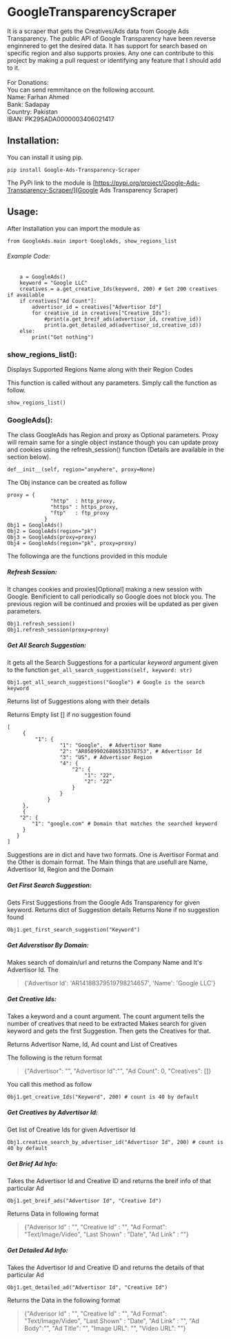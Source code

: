 # GoogleTransparencyScraper

It is a scraper that gets the Creatives/Ads data from Google Ads Transparency. The public API of Google Transparency have been reverse enginnered to get the desired data.  It has support for search based on specific region and also supports proxies. Any one can contribute to this project by making a pull request or identifying any feature that I should add to it.
<br><br>
For Donations:<br>
You can send remmitance on the following account.<br>
Name: Farhan Ahmed<br>
Bank: Sadapay<br>
Country: Pakistan<br>
IBAN: PK29SADA0000003406021417<br>

## Installation:

You can install it using pip.

```
pip install Google-Ads-Transparency-Scraper
```

The PyPi link to the module is
[https://pypi.org/project/Google-Ads-Transparency-Scraper/](Google Ads Transparency Scraper)

## Usage:

After Installation you can import the module as

```
from GoogleAds.main import GoogleAds, show_regions_list
```

###### Example Code:

```
    a = GoogleAds()
    keyword = "Google LLC"
    creatives = a.get_creative_Ids(keyword, 200) # Get 200 creatives if available
    if creatives["Ad Count"]:
        advertisor_id = creatives["Advertisor Id"]
        for creative_id in creatives["Creative_Ids"]:
            #print(a.get_breif_ads(advertisor_id, creative_id))
            print(a.get_detailed_ad(advertisor_id,creative_id))
    else:
        print("Got nothing")
```

### show_regions_list():

Displays Supported Regions Name along with their Region Codes

This function is called without any parameters. Simply call the function as follow.

```
show_regions_list()
```

### GoogleAds():

The class GoogleAds has Region and proxy as Optional parameters. Proxy will remain same for a single object instance though you can update proxy and cookies using the refresh_session() function (Details are available in the section below). 

```
def__init__(self, region="anywhere", proxy=None)
```

The Obj instance can be created as follow

```
proxy = { 
              "http"  : http_proxy, 
              "https" : https_proxy, 
              "ftp"   : ftp_proxy
            }
Obj1 = GoogleAds()
Obj2 = GoogleAds(region="pk")
Obj3 = GoogleAds(proxy=proxy)
Obj4 = GoogleAds(region="pk", proxy=proxy)
```

The followinga are the functions provided in this module

##### Refresh Session:

It changes cookies and proxies[Optional] making a new session with Google. Benificient to call periodically so Google does not block you.
The previous region will be continued and proxies will be updated as per given parameters.
```
Obj1.refresh_session()
Obj1.refresh_session(proxy=proxy)
```

##### Get All Search Suggestion:

It gets all the Search Suggestions for a particular *keyword*  argument given to the function `get_all_search_suggestions(self, keyword: str)`

```
Obj1.get_all_search_suggestions("Google") # Google is the search keyword
```

Returns list of Suggestions along with their details

Returns Empty list [] if no suggestion found

```
[
     {
         "1": {
                 "1": "Google",  # Advertisor Name
                 "2": "AR05099026886533578753", # Advertisor Id
                 "3": "US", # Advertisor Region
                 "4": {
                     "2": {
                         "1": "22",
                         "2": "22"
                     }
                 }
             }
     },
     {
    "2": {
        "1": "google.com" # Domain that matches the searched keyword
     }
   }
]
```

Suggestions are in dict and have two formats. One is Avertisor Format and the Other is domain format.
The Main things that are usefull are Name, Advertisor Id, Region and the Domain

##### Get First Search Suggestion:

Gets First Suggestions from the Google Ads Transparency for given keyword.
Returns dict of Suggestion details
Returns None if no suggestion found

```
Obj1.get_first_search_suggestion("Keyword")
```

##### Get Adverstisor By Domain:

Makes search of domain/url and returns the Company Name and It's Advertisor Id. The

> {'Advertisor Id': 'AR14188379519798214657', 'Name': 'Google LLC'}

##### Get Creative Ids:
Takes a keyword and a count argument. The count argument tells the number of creatives that need to be extracted
Makes search for given keyword and gets the first Suggestion. Then gets the Creatives for that.

Returns Advertisor Name, Id, Ad count and List of Creatives

The following is the return format

> {"Advertisor": "", "Advertisor Id":"", "Ad Count": 0, "Creatives": []}

You call this method as follow

```
Obj1.get_creative_Ids("Keyword", 200) # count is 40 by default
```

##### Get Creatives by Advertisor Id:

Get list of Creative Ids for given Advertisor Id

```
Obj1.creative_search_by_advertiser_id("Advertisor Id", 200) # count is 40 by default
```

##### Get Brief Ad Info:

Takes the Advertisor Id and Creative ID and returns the breif info of that particular Ad

```
Obj1.get_breif_ads("Advertisor Id", "Creative Id")
```

Returns Data in following format

> {"Adverisor Id" : "", "Creative Id" : "", "Ad Format": "Text/Image/Video", "Last Shown" : "Date", "Ad Link" : ""}

##### Get Detailed Ad Info:

Takes the Advertisor Id and Creative ID and returns the details of that particular Ad

```
Obj1.get_detailed_ad("Advertisor Id", "Creative Id")
```

Returns the Data in the following format

> {"Adverisor Id" : "", "Creative Id" : "", "Ad Format": "Text/Image/Video", "Last Shown" : "Date", "Ad Link" : "", "Ad Body":"", "Ad Title": "", "Image URL": "", "Video URL": ""}
